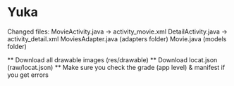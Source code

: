 # Yuka
Changed files:
MovieActivity.java  -> activity_movie.xml
DetailActivity.java  -> activity_detail.xml
MoviesAdapter.java (adapters folder)
Movie.java (models folder)


** Download all drawable images (res/drawable)
** Download locat.json (raw/locat.json)
** Make sure you check the grade (app level) & manifest if you get errors
